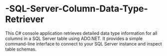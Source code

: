 # -SQL-Server-Column-Data-Type-Retriever
This C# console application retrieves detailed data type information for all columns in a SQL Server table using ADO.NET. It provides a simple command-line interface to connect to your SQL Server instance and inspect table schemas.
